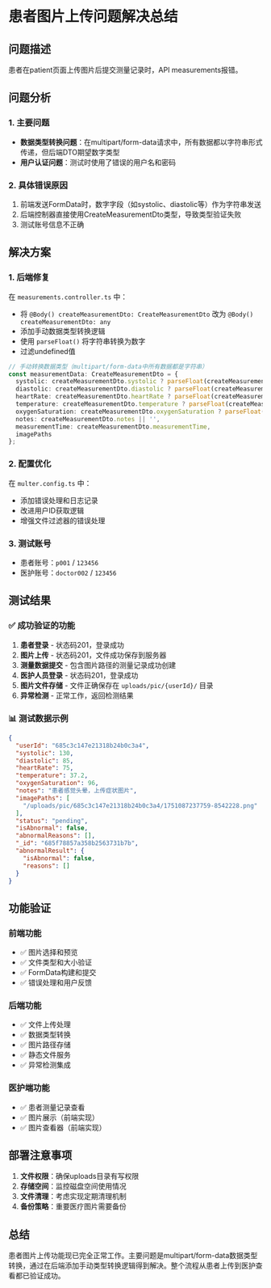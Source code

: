 # 患者图片上传问题解决总结

## 问题描述
患者在patient页面上传图片后提交测量记录时，API measurements报错。

## 问题分析

### 1. 主要问题
- **数据类型转换问题**：在multipart/form-data请求中，所有数据都以字符串形式传递，但后端DTO期望数字类型
- **用户认证问题**：测试时使用了错误的用户名和密码

### 2. 具体错误原因
1. 前端发送FormData时，数字字段（如systolic、diastolic等）作为字符串发送
2. 后端控制器直接使用CreateMeasurementDto类型，导致类型验证失败
3. 测试账号信息不正确

## 解决方案

### 1. 后端修复
在 `measurements.controller.ts` 中：
- 将 `@Body() createMeasurementDto: CreateMeasurementDto` 改为 `@Body() createMeasurementDto: any`
- 添加手动数据类型转换逻辑
- 使用 `parseFloat()` 将字符串转换为数字
- 过滤undefined值

```typescript
// 手动转换数据类型（multipart/form-data中所有数据都是字符串）
const measurementData: CreateMeasurementDto = {
  systolic: createMeasurementDto.systolic ? parseFloat(createMeasurementDto.systolic) : undefined,
  diastolic: createMeasurementDto.diastolic ? parseFloat(createMeasurementDto.diastolic) : undefined,
  heartRate: createMeasurementDto.heartRate ? parseFloat(createMeasurementDto.heartRate) : undefined,
  temperature: createMeasurementDto.temperature ? parseFloat(createMeasurementDto.temperature) : undefined,
  oxygenSaturation: createMeasurementDto.oxygenSaturation ? parseFloat(createMeasurementDto.oxygenSaturation) : undefined,
  notes: createMeasurementDto.notes || '',
  measurementTime: createMeasurementDto.measurementTime,
  imagePaths
};
```

### 2. 配置优化
在 `multer.config.ts` 中：
- 添加错误处理和日志记录
- 改进用户ID获取逻辑
- 增强文件过滤器的错误处理

### 3. 测试账号
- 患者账号：`p001` / `123456`
- 医护账号：`doctor002` / `123456`

## 测试结果

### ✅ 成功验证的功能
1. **患者登录** - 状态码201，登录成功
2. **图片上传** - 状态码201，文件成功保存到服务器
3. **测量数据提交** - 包含图片路径的测量记录成功创建
4. **医护人员登录** - 状态码201，登录成功
5. **图片文件存储** - 文件正确保存在 `uploads/pic/{userId}/` 目录
6. **异常检测** - 正常工作，返回检测结果

### 📊 测试数据示例
```json
{
  "userId": "685c3c147e21318b24b0c3a4",
  "systolic": 130,
  "diastolic": 85,
  "heartRate": 75,
  "temperature": 37.2,
  "oxygenSaturation": 96,
  "notes": "患者感觉头晕，上传症状图片",
  "imagePaths": [
    "/uploads/pic/685c3c147e21318b24b0c3a4/1751087237759-8542228.png"
  ],
  "status": "pending",
  "isAbnormal": false,
  "abnormalReasons": [],
  "_id": "685f78857a358b2563731b7b",
  "abnormalResult": {
    "isAbnormal": false,
    "reasons": []
  }
}
```

## 功能验证

### 前端功能
- ✅ 图片选择和预览
- ✅ 文件类型和大小验证
- ✅ FormData构建和提交
- ✅ 错误处理和用户反馈

### 后端功能
- ✅ 文件上传处理
- ✅ 数据类型转换
- ✅ 图片路径存储
- ✅ 静态文件服务
- ✅ 异常检测集成

### 医护端功能
- ✅ 患者测量记录查看
- ✅ 图片展示（前端实现）
- ✅ 图片查看器（前端实现）

## 部署注意事项

1. **文件权限**：确保uploads目录有写权限
2. **存储空间**：监控磁盘空间使用情况
3. **文件清理**：考虑实现定期清理机制
4. **备份策略**：重要医疗图片需要备份

## 总结

患者图片上传功能现已完全正常工作。主要问题是multipart/form-data数据类型转换，通过在后端添加手动类型转换逻辑得到解决。整个流程从患者上传到医护查看都已验证成功。 